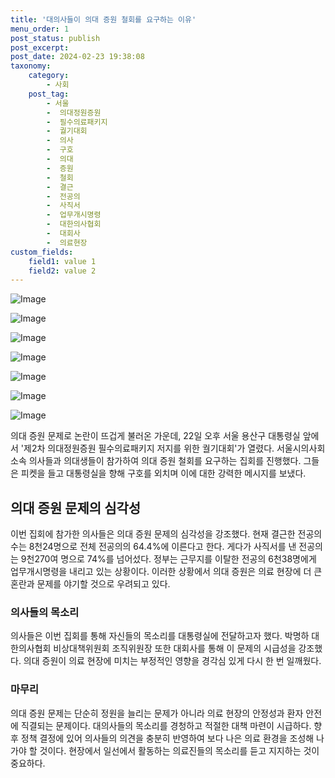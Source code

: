 ```yaml
---
title: '대의사들이 의대 증원 철회를 요구하는 이유'
menu_order: 1
post_status: publish
post_excerpt: 
post_date: 2024-02-23 19:38:08
taxonomy:
    category:
        - 사회
    post_tag:
        - 서울
        -  의대정원증원
        -  필수의료패키지
        -  궐기대회
        -  의사
        -  구호
        -  의대
        -  증원
        -  철회
        -  결근
        -  전공의
        -  사직서
        -  업무개시명령
        -  대한의사협회
        -  대회사
        -  의료현장
custom_fields:
    field1: value 1
    field2: value 2
---
```


![Image](https://imgnews.pstatic.net/image/003/2024/02/22/NISI20240222_0020241194_web_20240222195202_20240222204207641.jpg?type=w647)

![Image](https://imgnews.pstatic.net/image/003/2024/02/22/NISI20240222_0020241166_web_20240222195202_20240222204207646.jpg?type=w647)

![Image](https://imgnews.pstatic.net/image/003/2024/02/22/NISI20240222_0020241195_web_20240222195202_20240222204207649.jpg?type=w647)

![Image](https://imgnews.pstatic.net/image/003/2024/02/22/NISI20240222_0020241164_web_20240222195202_20240222204207653.jpg?type=w647)

![Image](https://imgnews.pstatic.net/image/003/2024/02/22/NISI20240222_0020241193_web_20240222195202_20240222204207657.jpg?type=w647)

![Image](https://imgnews.pstatic.net/image/003/2024/02/22/NISI20240222_0020241163_web_20240222195202_20240222204207660.jpg?type=w647)

![Image](https://imgnews.pstatic.net/image/003/2024/02/22/NISI20240222_0020241191_web_20240222195202_20240222204207663.jpg?type=w647)

의대 증원 문제로 논란이 뜨겁게 불러온 가운데, 22일 오후 서울 용산구 대통령실 앞에서 '제2차 의대정원증원 필수의료패키지 저지를 위한 궐기대회'가 열렸다. 서울시의사회 소속 의사들과 의대생들이 참가하여 의대 증원 철회를 요구하는 집회를 진행했다. 그들은 피켓을 들고 대통령실을 향해 구호를 외치며 이에 대한 강력한 메시지를 보냈다.
## 의대 증원 문제의 심각성
이번 집회에 참가한 의사들은 의대 증원 문제의 심각성을 강조했다. 현재 결근한 전공의 수는 8천24명으로 전체 전공의의 64.4%에 이른다고 한다. 게다가 사직서를 낸 전공의는 9천270여 명으로 74%를 넘어섰다. 정부는 근무지를 이탈한 전공의 6천38명에게 업무개시명령을 내리고 있는 상황이다. 이러한 상황에서 의대 증원은 의료 현장에 더 큰 혼란과 문제를 야기할 것으로 우려되고 있다.
### 의사들의 목소리
의사들은 이번 집회를 통해 자신들의 목소리를 대통령실에 전달하고자 했다. 박명하 대한의사협회 비상대책위원회 조직위원장 또한 대회사를 통해 이 문제의 시급성을 강조했다. 의대 증원이 의료 현장에 미치는 부정적인 영향을 경각심 있게 다시 한 번 일깨웠다.
### 마무리
의대 증원 문제는 단순히 정원을 늘리는 문제가 아니라 의료 현장의 안정성과 환자 안전에 직결되는 문제이다. 대의사들의 목소리를 경청하고 적절한 대책 마련이 시급하다. 향후 정책 결정에 있어 의사들의 의견을 충분히 반영하여 보다 나은 의료 환경을 조성해 나가야 할 것이다. 현장에서 일선에서 활동하는 의료진들의 목소리를 듣고 지지하는 것이 중요하다.
